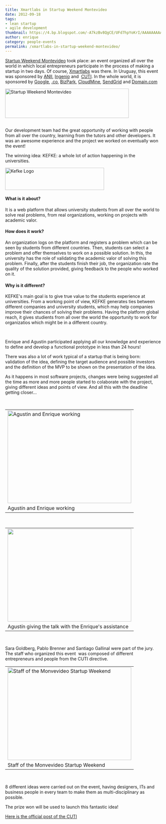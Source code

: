 ```yaml
---
title: Xmartlabs in Startup Weekend Montevideo
date: 2012-09-18
tags:
- lean startup
- agile development
thumbnail: https://4.bp.blogspot.com/-A7kzBv8QgCE/UFd7hpYoKrI/AAAAAAAAABI/l0v_IhIzgfI/s72-c/startup.jpeg
author: enrique
category: people-events
permalink: /xmartlabs-in-startup-weekend-montevideo/
---
```

<p>
<a href="https://montevideo.startupweekend.org/" target="_blank">Startup Weekend Montevideo</a>&nbsp;took place: an event organized all over the world in which local entrepreneurs participate in the process of making a startup in
two days. Of course, <a href="https://xmartlabs.com/" target="_blank">Xmartlabs</a> was there. In Uruguay, this event was sponsored by&nbsp;<a href="http://www.anii.org.uy/web/" target="_blank">ANII</a>, <a href="http://latu21.latu.org.uy/ingenio/" target="_blank">Ingenio</a>&nbsp;and&nbsp;
<a
href="https://www.cuti.org.uy/" target="_blank">CUTI</a>. In the whole world, it is sponsored by&nbsp;<a href="https://www.google.com/" target="_blank">Google</a>, <a href="http://go.co/" target="_blank">.co</a>, <a href="https://www.microsoft.com/bizspark/Partners/startupweekend.aspx" target="_blank">BizPark</a>,
  <a href="https://cloudmine.me/" target="_blank">CloudMine</a>, <a href="https://sendgrid.com/" target="_blank">SendGrid</a>&nbsp;and&nbsp;<a href="https://domain.com/" target="_blank">Domain.com</a>
</p>

<div class="separator" style={{ clear: 'both', textAlign: 'center' }}>
    <img alt="Startup Weekend Montevideo" border="0" height="95" src="https://4.bp.blogspot.com/-A7kzBv8QgCE/UFd7hpYoKrI/AAAAAAAAABI/l0v_IhIzgfI/s400/startup.jpeg" title="Startup Weekend Montevideo" width="400" />
</div>
<br />
<p>
Our development team had the great opportunity of working with people from all over the country, learning from the tutors and other developers. It was an awesome experience and the project we worked on eventually won the event!
</p>
<p>
The winning idea:&nbsp;KEFKE: a whole lot of action happening in the universities.<i>&nbsp;</i>
</p>
<p>
<div class="separator" style={{ clear: 'both', textAlign: 'center' }}>
    <img alt="Kefke Logo" border="0" height="72" src="https://4.bp.blogspot.com/-B8vQbb3OW-Q/UFd9sOvcjNI/AAAAAAAAABQ/3Gq-9mC4vB0/s320/logo.png" title="Kefke Logo" width="320" />
</div>
</p>
<h4>What is it about?</h4>
  <p>
    It is a web platform that allows university students from all over the world to solve real problems, from real organizations, working on projects with academic valor.
  </p>
<h4>How does it work?</h4>
  <p>
  An organization logs on the platform and registers a problem which can be seen by students from different countries. Then, students can select a problem and offer themselves to work on a possible solution. In this, the university
  has the role of validating the academic valor of solving this problem. Finally, after the students finish their job, the organization rate the quality of the solution provided, giving feedback to the people who worked on it.
  </p>
<h4>Why is it different?</h4>
<p>
KEFKE's main goal is to give true value to the students experience at universities. From a working point of view, KEFKE generates ties between different companies and university students, which may help companies improve
  their chances of solving their problems. Having the platform global reach, it gives studients from all over the world the opportunity to work for organizatios which might be in a different country.
</p>
<br />
<p>
  Enrique and Agustin participated applying all our knowledge and experience to define and develop a functional prototype in less than 24 hours!
</p>
<p>
  There was also a lot of work typical of a startup that is being born: validation of the idea, defining the target audience and possible investors and the definition of the MVP to be shown on the presentation of the idea.
</p>
<p>
  As it happens in most software projects, changes were being suggested all the time as more and more people started to colaborate with the project, giving different ideas and points of view. And all this with the deadline getting closer...
</p>
<br />

<table align="center" cellpadding="0" cellspacing="0" class="tr-caption-container" style={{ marginLeft: 'auto', marginRight: 'auto', textAlign: 'center' }}
>
  <tbody>
    <tr>
      <td style={{ textAlign: 'center' }}>
        <img alt="Agustin and Enrique working" border="0" height="300" src="https://2.bp.blogspot.com/-8o2vkQ0i6Mk/UFeFaVFKyMI/AAAAAAAAABg/W2fFFhpb7Fo/s400/IMG_0467.JPG" title="Agustin and Enrique working" width="400" />
      </td>
    </tr>
    <tr>
      <td class="tr-caption" style={{ textAlign: 'center' }}>Agustín and Enrique working</td>
    </tr>
  </tbody>
</table>
<br />
<table align="center" cellpadding="0" cellspacing="0" class="tr-caption-container" style={{ marginLeft: 'auto', marginRight: 'auto', textAlign: 'center' }}
>
  <tbody>
    <tr>
      <td style={{ textAlign: 'center' }}>
          <img border="0" height="300" src="https://3.bp.blogspot.com/-jQtnFWRDhek/UFeGPMqRC4I/AAAAAAAAABw/GgH_MUhV3pc/s400/IMG_0471.JPG" style={{ cursor: 'move' }} width="400" />
      </td>
    </tr>
    <tr>
      <td class="tr-caption" style={{ textAlign: 'center' }}>Agustín giving the talk with the Enrique's assistance</td>
    </tr>
  </tbody>
</table>
<br />
<p>
  Sara Goldberg, Pablo Brenner and Santiago Gallinal were part of the jury. The staff who organized this event &nbsp;was composed of different entrepreneurs and people from the CUTI directive.
</p>
<table align="center" cellpadding="0" cellspacing="0" class="tr-caption-container" style={{ marginLeft: 'auto', marginRight: 'auto', textAlign: 'center' }}
>
  <tbody>
    <tr>
      <td style={{ textAlign: 'center' }}>
          <img alt="Staff of the Monvevideo Startup Weekend " border="0" height="300" src="https://4.bp.blogspot.com/-OzhqnidFgsc/UFeF_BcJrCI/AAAAAAAAABo/3SXZEpGih24/s400/IMG_0475.JPG" title="Staff of the Monvevideo Startup Weekend " width="400" />
      </td>
    </tr>
    <tr>
      <td class="tr-caption" style={{ textAlign: 'center' }}>Staff of the Monvevideo Startup Weekend</td>
    </tr>
  </tbody>
</table>
<br />
<p>
8 different ideas were carried out on the event, having designers, ITs and business people in every team to make them as multi-disciplinary as possible.
</p>
<p>
  The prize won will be used to launch this fantastic idea!
</p>
<p>
  <a href="http://www.cuti.org.uy/novedades/2496-exitoso-desarrollo-del-startup-weekend-2012.html" target="_blank">Here is the official post of the CUTI</a>
</p>
